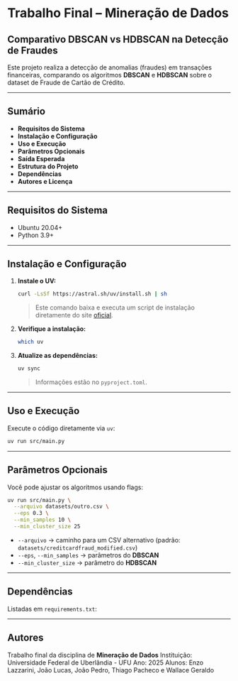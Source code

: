 # Trabalho Final – Mineração de Dados

## Comparativo DBSCAN vs HDBSCAN na Detecção de Fraudes

Este projeto realiza a detecção de anomalias (fraudes) em transações financeiras, comparando os algoritmos **DBSCAN** e **HDBSCAN** sobre o dataset de Fraude de Cartão de Crédito.

---

## Sumário

- **Requisitos do Sistema**
- **Instalação e Configuração**
- **Uso e Execução**
- **Parâmetros Opcionais**
- **Saída Esperada**
- **Estrutura do Projeto**
- **Dependências**
- **Autores e Licença**

---

## Requisitos do Sistema

- Ubuntu 20.04+
- Python 3.9+

---

## Instalação e Configuração

1. **Instale o UV:**

   ```bash
   curl -LsSf https://astral.sh/uv/install.sh | sh
   ```

   > Este comando baixa e executa um script de instalação diretamente do site [oficial](https://astral.sh/blog/uv).

2. **Verifique a instalação:**

   ```bash
   which uv
   ```

3. **Atualize as dependências:**

   ```bash
   uv sync
   ```

   > Informações estão no `pyproject.toml`.

---

## Uso e Execução

Execute o código diretamente via `uv`:

```bash
uv run src/main.py
```

---

## Parâmetros Opcionais

Você pode ajustar os algoritmos usando flags:

```bash
uv run src/main.py \
  --arquivo datasets/outro.csv \
  --eps 0.3 \
  --min_samples 10 \
  --min_cluster_size 25
```

- `--arquivo` → caminho para um CSV alternativo (padrão: `datasets/creditcardfraud_modified.csv`)
- `--eps`, `--min_samples` → parâmetros do **DBSCAN**
- `--min_cluster_size` → parâmetro do **HDBSCAN**

---

## Dependências

Listadas em `requirements.txt`:

---

## Autores

Trabalho final da disciplina de **Mineração de Dados**
Instituição: Universidade Federal de Uberlândia - UFU
Ano: 2025
Alunos: Enzo Lazzarini, João Lucas, João Pedro, Thiago Pacheco e Wallace Geraldo
